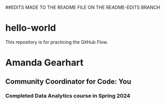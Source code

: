 ##EDITS MADE TO THE README FILE ON THE README-EDITS BRANCH

# hello-world
This repository is for practicing the GitHub Flow.

# Amanda Gearhart
## Community Coordinator for Code: You
### Completed Data Analytics course in Spring 2024
